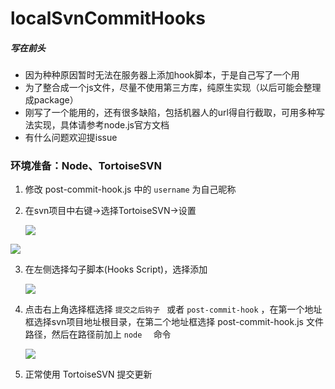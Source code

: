 # localSvnCommitHooks

##### 写在前头

- 因为种种原因暂时无法在服务器上添加hook脚本，于是自己写了一个用
- 为了整合成一个js文件，尽量不使用第三方库，纯原生实现（以后可能会整理成package）
- 刚写了一个能用的，还有很多缺陷，包括机器人的url得自行截取，可用多种写法实现，具体请参考node.js官方文档
- 有什么问题欢迎提issue



### 环境准备：Node、TortoiseSVN

1. 修改 post-commit-hook.js 中的  ```username``` 为自己昵称

2. 在svn项目中右键->选择TortoiseSVN->设置 

   ![](https://cdn.jsdelivr.net/gh/Canight/can1ght_ImageHosting/img/20210114141505.jpg)

![](https://cdn.jsdelivr.net/gh/Canight/can1ght_ImageHosting/img/20210114141534.png)

3. 在左侧选择勾子脚本(Hooks Script)，选择添加

   ![](https://cdn.jsdelivr.net/gh/Canight/can1ght_ImageHosting/img/20210114141703.png)

4. 点击右上角选择框选择 ```提交之后钩子 ``` 或者  ```post-commit-hook``` ，在第一个地址框选择svn项目地址根目录，在第二个地址框选择 post-commit-hook.js 文件路径，然后在路径前加上 ```node  ``` 命令

   ![](https://cdn.jsdelivr.net/gh/Canight/can1ght_ImageHosting/img/20210114142746.png)

5. 正常使用 TortoiseSVN 提交更新

